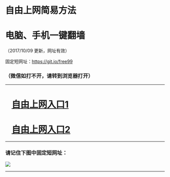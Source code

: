 ﻿# 自由上网简易方法

# 电脑、手机一键翻墙

（2017/10/09 更新，网址有效）

固定短网址：https://git.io/free99

### （微信如打不开，请转到浏览器打开）


***





# &nbsp;&nbsp; <a href="http://ft3040422521.fwq-tz-1001.info/fwqtz01.html?t=100900111254 " target="_blank">自由上网入口1</a>
# &nbsp;&nbsp; <a href="http://ft2571813222.fwq-tz-1002.info/fwqtz02.html?t=100900132047 " target="_blank">自由上网入口2</a>
***

### 请记住下图中固定短网址：

<img src="https://s3-us-west-2.amazonaws.com/fwq-1001/yjfq-20170905okok.png" /> 


***

